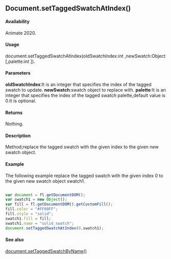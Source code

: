 ## Document.setTaggedSwatchAtIndex()

#### Availability

Animate 2020.

#### Usage
document.setTaggedSwatchAtIndex(oldSwatchIndex:int ,newSwatch:Object [,palette:int ]).

#### Parameters

**oldSwatchIndex**:It is an integer that specifies the index of the tagged swatch to update.
**newSwatch**:swatch object to replace with.
**palette**:It is an integer that specifies the index of the tagged swatch palette,default value is 0.It is optional.  

#### Returns

Nothing.

#### Description

Method;replace the tagged swatch with the given index to the given new swatch object.

#### Example
The following example replace the tagged swatch with the given index 0 to the given new swatch object swatch1.

```javascript

var document = fl.getDocumentDOM();
var swatch1 = new Object();
var fill = fl.getDocumentDOM().getCustomFill();
fill.color = "#FF00FF";
fill.style = "solid";
swatch1.fill = fill;
swatch1.name = "solid_swatch";
document.setTaggedSwatchAtIndex(0,swatch1);

```
#### See also
[document.setTaggedSwatchByName()](../Document_object/docu6068.md)

